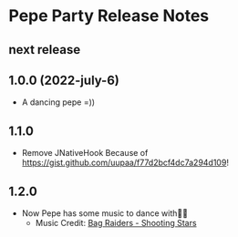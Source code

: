 # Pepe Party Release Notes
## next release
## 1.0.0 (2022-july-6)
- A dancing pepe =))
## 1.1.0
- Remove JNativeHook Because of https://gist.github.com/uupaa/f77d2bcf4dc7a294d109!
## 1.2.0
- Now Pepe has some music to dance with🥳🎉
  - Music Credit: [Bag Raiders - Shooting Stars](https://www.youtube.com/watch?v=feA64wXhbjo)

